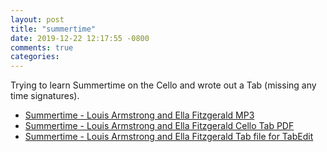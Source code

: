 ```yaml
---
layout: post
title: "summertime"
date: 2019-12-22 12:17:55 -0800
comments: true
categories:
---
```


Trying to learn Summertime on the Cello and wrote out a Tab (missing any time signatures).

* [Summertime - Louis Armstrong and Ella Fitzgerald  MP3](/summertime/summertime.mp3)
* [Summertime - Louis Armstrong and Ella Fitzgerald Cello Tab PDF](/summertime/SummerTimeTab.pdf)
* [Summertime - Louis Armstrong and Ella Fitzgerald Tab file for TabEdit](/summertime/SummerTimeTablEdit.tef)